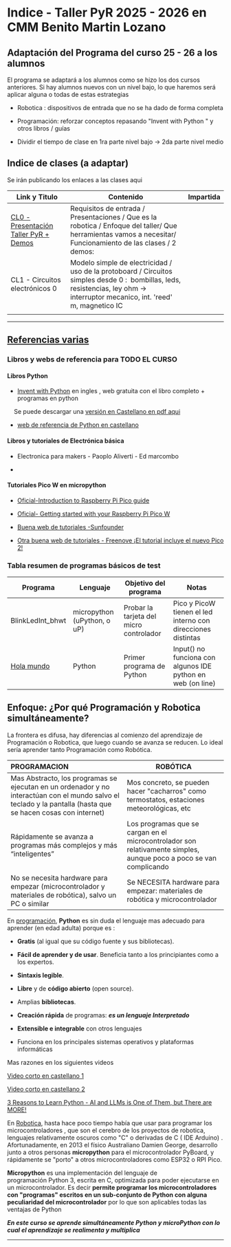 # Indice - Taller PyR 2025 - 2026 en CMM Benito Martin Lozano

## Adaptación del Programa del curso 25 - 26 a los alumnos

El programa se adaptará a los alumnos como se hizo los dos cursos anteriores. Si hay alumnos nuevos con un nivel bajo, lo que haremos será aplicar alguna o todas de estas estrategias

- Robotica : dispositivos de entrada que no se ha dado de forma completa

- Programación: reforzar conceptos repasando "Invent with Python " y otros libros / guías

- Dividir el tiempo de clase en 1ra parte nivel bajo -> 2da parte nivel medio

## Indice de clases (a adaptar)

Se irán publicando los enlaces a las clases aqui

| Link y Titulo                                                                                   | Contenido                                                                                                                                                                       | Impartida |
| ----------------------------------------------------------------------------------------------- | ------------------------------------------------------------------------------------------------------------------------------------------------------------------------------- | --------- |
| [CL0 - Presentación Taller PyR + Demos](https://github.com/Jcspoza/2526CL0_PyR_Intro/tree/main) | Requisitos de entrada / Presentaciones / Que es la robotica / Enfoque del taller/ Que herramientas vamos a necesitar/ Funcionamiento de las clases / 2 demos:                   |           |
| CL1 - Circuitos electrónicos 0                                                                  | Modelo simple de electricidad / uso de la protoboard / Circuitos simples desde 0 :  bombillas, leds, resistencias, ley ohm -> interruptor mecanico, int. 'reed' m, magnetico IC |           |
|                                                                                                 |                                                                                                                                                                                 |           |

--------

## <u>Referencias varias</u>

### Libros y webs de referencia para TODO EL CURSO

#### Libros Python

* [Invent with Python](https://inventwithpython.com/invent4thed/) en ingles , web gratuita con el libro completo + programas en python

    Se puede descargar una [versión en Castellano en pdf aqui](./doc/Inventa_Juegos_con_Python_4ed.pdf)

* [web de referencia de Python en castellano](https://ellibrodepython.com/)

#### Libros y tutoriales de Electrónica básica

- Electronica para makers - Paoplo Aliverti - Ed marcombo

- 

#### Tutoriales Pico W en micropython

* [Oficial-Introduction to Raspberry Pi Pico guide](https://projects.raspberrypi.org/en/projects/introduction-to-the-pico/0)

* [Oficial- Getting started with your Raspberry Pi Pico W](https://projects.raspberrypi.org/en/projects/get-started-pico-w/0)

* [Buena web de tutoriales -Sunfounder](https://docs.sunfounder.com/projects/kepler-kit/en/latest/pyproject/for_micropython_user.html)

* [Otra buena web de tutoriales - Freenove ¡El tutorial incluye el nuevo Pico 2!](https://github.com/Freenove/Freenove_Super_Starter_Kit_for_Raspberry_Pi_Pico/tree/main/Python)

### Tabla resumen de programas básicos de test

| Programa                          | Lenguaje                    | Objetivo del programa                   | Notas                                                        |
| --------------------------------- | --------------------------- | --------------------------------------- | ------------------------------------------------------------ |
| BlinkLedInt_bhwt                  | micropython (uPython, o uP) | Probar la tarjeta del micro controlador | Pico y PicoW tienen el led interno con direcciones distintas |
| [Hola mundo](./P_2425CL0_hola.py) | Python                      | Primer programa de Python               | Input() no funciona con algunos IDE python en web (on line)  |

## Enfoque: ¿Por qué Programación y Robotica simultáneamente?

La frontera es difusa, hay diferencias al comienzo del aprendizaje de Programación o
Robotica, que luego cuando se avanza se reducen. Lo ideal sería aprender tanto
Programación como Robótica.

| PROGRAMACION                                                                                                                                                  | ROBÓTICA                                                                                                            |
|:------------------------------------------------------------------------------------------------------------------------------------------------------------- | ------------------------------------------------------------------------------------------------------------------- |
| Mas Abstracto, los programas se ejecutan en un ordenador y no interactúan con el mundo salvo el teclado y la pantalla (hasta que se hacen cosas con internet) | Mos concreto, se pueden hacer "cacharros" como termostatos, estaciones meteorológicas, etc                          |
| Rápidamente se avanza a programas más complejos y más “inteligentes”                                                                                          | Los programas que se cargan en el microcontrolador son relativamente simples, aunque poco a poco se van complicando |
| No se necesita hardware para empezar (microcontrolador y materiales de robótica), salvo un PC o similar                                                       | Se NECESITA hardware para empezar: materiales de robótica y microcontrolador                                        |

En <u>programación</u>, **Python** es sin duda el lenguaje mas adecuado para aprender (en edad adulta) porque es :

- **Gratis** (al igual que su código fuente y sus bibliotecas).

- **Fácil de aprender y de usar**. Beneficia tanto a los principiantes como a los expertos.

- **Sintaxis legible**.

- **Libre** y de **código abierto** (open source).

- Amplias **bibliotecas**.

- **Creación rápida** de programas: ***es un lenguaje Interpretado***

- **Extensible e integrable** con otros lenguajes

- Funciona en los principales sistemas operativos y plataformas informáticas

Mas razones en los siguientes videos

[Video corto en castellano 1 ](https://www.tiktok.com/@edteam/video/7410916311821323526?is_from_webapp=1&web_id=7343715684931307040)

[Video corto en castellano 2](https://www.tiktok.com/@edteam/video/7410916311821323526?is_from_webapp=1&web_id=7343715684931307040)

[3 Reasons to Learn Python - AI and LLMs is One of Them, but There are MORE!](https://www.youtube.com/watch?v=EHsLuHbE_9s)

En <u>Robotica</u>, hasta hace poco tiempo había que usar para programar los microcontroladores , que son el cerebro de los proyectos de robotica, lenguajes relativamente oscuros como "C" o derivadas de C ( IDE Arduino) . Afortunadamente, en 2013 el físico Australiano Damien George, desarrollo junto a otros personas **micropython** para el microcontrolador PyBoard, y rápidamente se "porto" a otros microcontroladores como ESP32 o RPI Pico.

**Micropython** es una implementación del lenguaje de programación Python 3, escrita en C, optimizada para poder ejecutarse en un microcontrolador. Es decir **permite programar los microcontroladores con "programas" escritos en un sub-conjunto de Python con alguna peculiaridad del microcontrolador** por lo que son aplicables todas las ventajas de Python

***En este curso se aprende simultáneamente Python y microPython con lo cual el aprendizaje se realimenta y multiplica***

---
